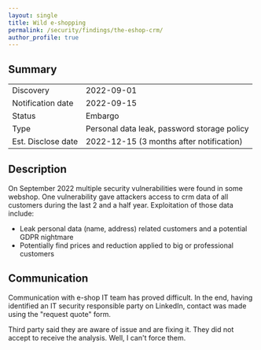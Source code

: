 ```yaml
---
layout: single
title: Wild e-shopping
permalink: /security/findings/the-eshop-crm/
author_profile: true
---
```


## Summary
 
 |       |    |
 | --------------|------------|
 | Discovery | 2022-09-01 | 
 | Notification date | 2022-09-15 |
 | Status | Embargo | 
 | Type | Personal data leak, password storage policy | 
 | Est. Disclose date | 2022-12-15 (3 months after notification) |
 
## Description

On September 2022 multiple security vulnerabilities were found in some webshop. One vulnerability gave
attackers access to crm data of all customers during the last 2 and a half year. Exploitation of those
data include:
* Leak personal data (name, address) related customers and a potential GDPR nightmare
* Potentially find prices and reduction applied to big or professional customers
   
   
## Communication

Communication with e-shop IT team has proved difficult. In the end, having identified an IT security
responsible party on LinkedIn, contact was made using the "request quote" form.

Third party said they are aware of issue and are fixing it. They did not accept to receive the analysis. Well, I can't force them.